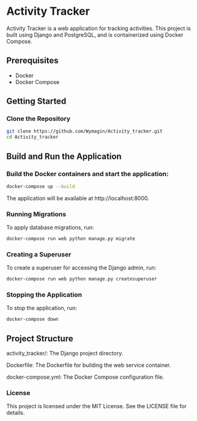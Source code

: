 # Activity Tracker

Activity Tracker is a web application for tracking activities. This project is built using Django and PostgreSQL, and is containerized using Docker Compose.

## Prerequisites

- Docker
- Docker Compose

## Getting Started

### Clone the Repository

```bash
git clone https://github.com/Wymagin/Activity_tracker.git
cd Activity_tracker
```

## Build and Run the Application

### Build the Docker containers and start the application:

```bash
docker-compose up --build
```
The application will be available at http://localhost:8000.

### Running Migrations
To apply database migrations, run:

```bash
docker-compose run web python manage.py migrate
```

### Creating a Superuser

To create a superuser for accessing the Django admin, run:

```bash
docker-compose run web python manage.py createsuperuser
```
### Stopping the Application

To stop the application, run:
```bash
docker-compose down
```

## Project Structure

activity_tracker/: The Django project directory.

Dockerfile: The Dockerfile for building the web service container.

docker-compose.yml: The Docker Compose configuration file.

### License
This project is licensed under the MIT License. See the LICENSE file for details.
